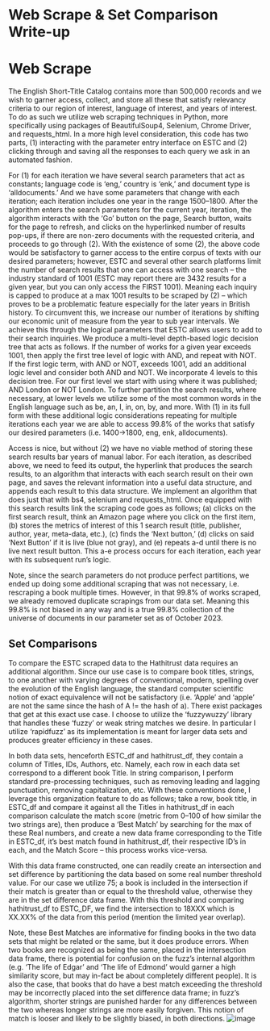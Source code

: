 # Web Scrape & Set Comparison Write-up

# Web Scrape

The English Short-Title Catalog contains more than 500,000 records and we wish to garner access, collect, and store all these that satisfy relevancy criteria to our region of interest, language of interest, and years of interest. To do as such we utilize web scraping techniques in Python, more specifically using packages of BeautifulSoup4, Selenium, Chrome Driver, and requests_html. In a more high level consideration, this code has two parts, (1) interacting with the parameter entry interface on ESTC and (2) clicking through and saving all the responses to each query we ask in an automated fashion. 

For (1) for each iteration we have several search parameters that act as constants; language code is ‘eng,’ country is ‘enk,’ and document type is ‘alldocuments.’ And we have some parameters that change with each iteration; each iteration includes one year in the range 1500–1800. After the algorithm enters the search parameters for the current year, iteration, the algorithm interacts with the ‘Go’ button on the page, Search button, waits for the page to refresh, and clicks on the hyperlinked number of results pop-ups, if there are non-zero documents with the requested criteria, and proceeds to go through (2). With the existence of some (2), the above code would be satisfactory to garner access to the entire corpus of texts with our desired parameters; however, ESTC and several other search platforms limit the number of search results that one can access with one search – the industry standard of 1001 (ESTC may report there are 3432 results for a given year, but you can only access the FIRST 1001). Meaning each inquiry is capped to produce at a max 1001 results to be scraped by (2) – which proves to be a problematic feature especially for the later years in British history. To circumvent this, we increase our number of iterations by shifting our economic unit of measure from the year to sub year intervals. We achieve this through the logical parameters that ESTC allows users to add to their search inquiries. We produce a multi-level depth-based logic decision tree that acts as follows. If the number of works for a given year exceeds 1001, then apply the first tree level of logic with AND, and repeat with NOT. If the first logic term, with AND or NOT, exceeds 1001, add an additional logic level and consider both AND and NOT. We incorporate 4 levels to this decision tree. For our first level we start with using where it was published; AND London or NOT London. To further partition the search results, where necessary, at lower levels we utilize some of the most common words in the English language such as be, an, I, in, on, by, and more. With (1) in its full form with these additional logic considerations repeating for multiple iterations each year we are able to access 99.8% of the works that satisfy our desired parameters (i.e. 1400->1800, eng, enk, alldocuments).

Access is nice, but without (2) we have no viable method of storing these search results bar years of manual labor. For each iteration, as described above, we need to feed its output, the hyperlink that produces the search results, to an algorithm that interacts with each search result on their own page, and saves the relevant information into a useful data structure, and appends each result to this data structure. We implement an algorithm that does just that with bs4, selenium and requests_html. Once equipped with this search results link the scraping code goes as follows; (a) clicks on the first search result, think an Amazon page where you click on the first item, (b) stores the metrics of interest of this 1 search result (title, publisher, author, year, meta-data, etc.), (c) finds the ‘Next button,’ (d) clicks on said ‘Next Button’ if it is live (blue not gray), and (e) repeats a-d until there is no live next result button. This a-e process occurs for each iteration, each year with its subsequent run’s logic. 

Note, since the search parameters do not produce perfect partitions, we ended up doing some additional scraping that was not necessary, i.e. rescraping a book multiple times. However, in that 99.8% of works scraped, we already removed duplicate scrapings from our data set. Meaning this 99.8% is not biased in any way and is a true 99.8% collection of the universe of documents in our parameter set as of October 2023. 


## Set Comparisons 

To compare the ESTC scraped data to the Hathitrust data requires an additional algorithm. Since our use case is to compare book titles, strings, to one another with varying degrees of conventional, modern, spelling over the evolution of the English language, the standard computer scientific notion of exact equivalence will not be satisfactory (i.e. ‘Apple’ and ‘apple’ are not the same since the hash of A != the hash of a). There exist packages that get at this exact use case. I choose to utilize the ‘fuzzywuzzy’ library that handles these ‘fuzzy’ or weak string matches we desire. In particular I utilize ‘rapidfuzz’ as its implementation is meant for larger data sets and produces greater efficiency in these cases. 

In both data sets, henceforth ESTC_df and hathitrust_df, they contain a column of Titles, IDs, Authors, etc. Namely, each row in each data set correspond to a different book Title. In string comparison, I perform standard pre-processing techniques, such as removing leading and lagging punctuation, removing capitalization, etc. With these conventions done, I leverage this organization feature to do as follows; take a row, book title, in ESTC_df and compare it against all the Titles in hathitrust_df in each comparison calculate the match score (metric from 0–100 of how similar the two strings are), then produce a ‘Best Match’ by searching for the max of these Real numbers, and create a new data frame corresponding to the Title in ESTC_df, it’s best match found in hathitrust_df, their respective ID’s in each, and the Match Score – this process works vice-versa. 

With this data frame constructed, one can readily create an intersection and set difference by partitioning the data based on some real number threshold value. For our case we utilize 75; a book is included in the intersection if their match is greater than or equal to the threshold value, otherwise they are in the set difference data frame. With this threshold and comparing hathitrust_df to ESTC_DF, we find the intersection to 18XXX which is XX.XX% of the data from this period (mention the limited year overlap). 

Note, these Best Matches are informative for finding books in the two data sets that might be related or the same, but it does produce errors. When two books are recognized as being the same, placed in the intersection data frame, there is potential for confusion on the fuzz’s internal algorithm (e.g. ‘The life of Edgar’ and ‘The life of Edmond’ would garner a high similarity score, but may in-fact be about completely different people). It is also the case, that books that do have a best match exceeding the threshold may be incorrectly placed into the set difference data frame; in fuzz’s algorithm, shorter strings are punished harder for any differences between the two whereas longer strings are more easily forgiven. This notion of match is looser and likely to be slightly biased, in both directions. 
![image](https://github.com/AaronSVMB/WebScrape/assets/124106475/69cf30fc-cb44-4280-bdf4-a827f5f4a0a9)
